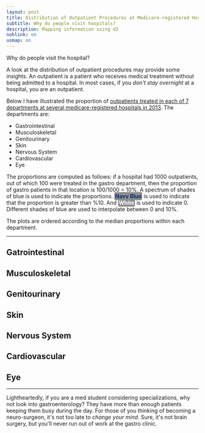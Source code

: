 ```yaml
---
layout: post
title: Distribution of Outpatient Procedures at Medicare-registered Hospitals
subtitle: Why do people visit hospitals?
description: Mapping information using d3
nohlink: on
usmap: on
---
```


Why do people visit the hospital? 

A look at the distribution of outpatient procedures may provide some insights.
An outpatient is a patient who receives medical treatment without being
admitted to a hospital. In most cases, if you *don't stay overnight* at a
hospital, you are an outpatient.

Below I have illustrated the proportion of [outpatients treated in each of 7
departments at several medicare-registered hospitals in
2013](http://catalog.data.gov/dataset/outpatient-procedures-volume/resource/af370823-8af4-414e-bf65-ca1b7f6f3fa0).
The departments are:

- Gastrointestinal
- Musculoskeletal
- Genitourinary
- Skin
- Nervous System
- Cardiovascular
- Eye

The proportions are computed as follows: if a hospital had 1000 outpatients,
out of which 100 were treated in the gastro department, then the proportion of
gastro patients in that location is 100/1000 = 10%. A spectrum of shades of
blue is used to indicate the proportions. <text style="color: rgb(8,48,107);
font-weight: bold; background-color: #8D8D8D; padding: 2px; border-radius: 4px;">
Navy Blue</text> is used to indicate that the proportion is greater than %10.
And <text style="color: white; font-weight: bold; background-color: #8D8D8D;
padding: 2px; border-radius: 4px;">White</text> is used to indicate 0. 
Different shades of blue are used to interpolate between 0 and 10%.

The plots are ordered according to the median proportions within each
department.

***

## Gatrointestinal
<div id='gastro'></div>

## Musculoskeletal
<div id='muscle'></div>

## Genitourinary
<div id='genital'></div>

## Skin
<div id='skin'></div>

## Nervous System
<div id='nerve'></div>

## Cardiovascular
<div id='cardio'></div>

## Eye
<div id='eye'></div>

***

Lightheartedly, if you are a med student considering specializations, why not
look into gastroenterology? They have more than enough patients keeping them
busy during the day.  For those of you thinking of becoming a neuro-surgeon,
it's not too late to *change your mind*. Sure, it's not brain
surgery, but you'll never run out of work at the gastro clinic.


<!-- Scipts -->
<script>
  var thresh = .1;
  var color = 'blue'; //orig
  usmap("/assets/Hospital_Outpatient/prop.csv","Gastrointestinal",800,"#gastro",4,4,1,'blue',0,0,thresh);
  usmap("/assets/Hospital_Outpatient/prop.csv","Eye",800,"#eye",4,4,1,'blue',0,0,thresh);
  usmap("/assets/Hospital_Outpatient/prop.csv","Nervous.System",800,"#nerve",4,4,1,'blue',0,0,thresh);
  usmap("/assets/Hospital_Outpatient/prop.csv","Skin",800,"#skin",4,4,1,'blue',0,0,thresh);
  usmap("/assets/Hospital_Outpatient/prop.csv","Musculoskeletal",800,"#muscle",4,4,1,'blue',0,0,thresh);
  usmap("/assets/Hospital_Outpatient/prop.csv","Genitourinary",800,"#genital",4,4,1,'blue',0,0,thresh);
  usmap("/assets/Hospital_Outpatient/prop.csv","Cardiovascular",800,"#cardio",4,4,1,'blue',0,0,thresh);
</script>
